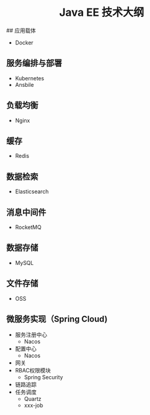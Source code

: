 <h1 style="text-align:center;">Java EE 技术大纲</h1>
## 应用载体

* Docker

## 服务编排与部署

* Kubernetes
* Ansbile

## 负载均衡

* Nginx

## 缓存

* Redis

## 数据检索

* Elasticsearch

## 消息中间件

* RocketMQ

## 数据存储

* MySQL

## 文件存储

* OSS

## 微服务实现（Spring Cloud)

* 服务注册中心
  * Nacos
* 配置中心
  * Nacos
* 网关
* RBAC权限模块
  * Spring Security
* 链路追踪
* 任务调度
  * Quartz
  * xxx-job
